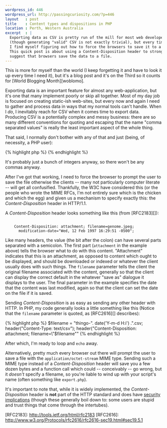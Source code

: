 ```yaml
--- 
wordpress_id: 446
wordpress_url: http://passingcuriosity.com/?p=446
layout   : post
title    : Content types and dispositions in PHP
location : Perth, Western Australia
excerpt  : |
  Exporting data as CSV is pretty run of the mill for most web developers 
  (though generating "valid" CSV is not exactly trivial), but every time I do
  I find myself figuring out how to force the browsers to save it to a file.
  This quick post is about using a Content-Disposition header to strongly 
  suggest that browsers save the data to a file.
---
```


This is more for myself than the world (I keep forgetting it and have to look
it up every time I need it), but it's a blog post and it's on the Third so it
counts for [World Blogging Month][woblomo].

[womoblo]: http://woblomo.com/ "March is World Blogging Month (WoBloMo)"

Exporting data is an important feature for almost any web-application, but
it's one that many implement poorly or skip all together. Most of my day job
is focused on creating static-ish web-sites, but every now and again I need to
gather and process data in ways that my normal tools can't handle. When I
*do*, I inevitably reach for CSV when it comes time to export data. Producing
CSV is a potentially complex and messy business: there are so many different
conventions for quoting and escaping that the name "comma separated values" is
really the least important aspect of the whole thing.

That said, I normally don't bother with any of that and just (being, of
necessity, a PHP user):

{% highlight php %}
    <?php
    echo implode(",", $values), "\n";
    ?>
{% endhighlight %}

It's probably just a bunch of integers anyway, so there won't be any commas
anyway.

After I've got that working, I need to force the browser to prompt the user to
save the file otherwise the clients -- many not particularly computer literate
-- will get all confusified. Thankfully, the W3C have considered this (or the
people who wrote the MIME RFCs, I'm not entirely sure which is the chicken and
which the egg) and given us a mechanism to specify exactly this: the
*Content-Disposition* header in HTTP/1.1.

A *Content-Disposition* header looks something like this (from [RFC2183][]):

<pre><code lang="http">
    Content-Disposition: attachment; filename=genome.jpeg;
      modification-date="Wed, 12 Feb 1997 16:29:51 -0500";
</code></pre>

Like many headers, the value (the bit after the colon) can have several parts
separated with a semicolon. The first part (`attachment` in the example above)
tells the browser what to do with this content. "Attachment" indicates that
this is an attachment, as opposed to content which ought to be displayed, and
should be downloaded or indexed or whatever the client usually does with such
things. The `filename` parameter tells the client the original filename
associated with the content, generally so that the client can display the
correct default in the whatever "save as" dialogue it displays to the user.
The final parameter in the example specifies the date that the content was
last modified, again so that the client can set the date on the file if it is
saved.

Sending *Content-Disposition* is as easy as sending any other header with
HTTP. In PHP, my code generally looks a little something like this (Notice
that the `filename` parameter is quoted, as [RFC2616][] describes):

{% highlight php %}
    $filename = "thingo-". date('Y-m-d H:i') .".csv;
    header("Content-Type: text/csv");
    header("Content-Disposition: attachment; filename=\"$filename\""
{% endhighlight %}

After which, I'm ready to loop and `echo` away.

Alternatively, pretty much every browser out there will prompt the user to
save a file with the `application/octet-stream` MIME type. Sending such a MIME
type instead of a *Content-Disposition* header will save you a few dozen bytes
and a function call which could -- conceivably -- go wrong, but it *doesn't*
specify a filename, so you're liable to wind up with your script's name (often
something like `export.php`).

It's important to note that, while it is widely implemented, the
*Content-Disposition* header is **not** part of the HTTP standard and does
have [security implications](http://tools.ietf.org/html/rfc2183#page-9)
(though these generally boil down to: some users are stupid and trust things
that come through the intertubes).

[RFC2183]: http://tools.ietf.org/html/rfc2183 [RFC2616]:
http://www.w3.org/Protocols/rfc2616/rfc2616-sec19.html#sec19.5.1
